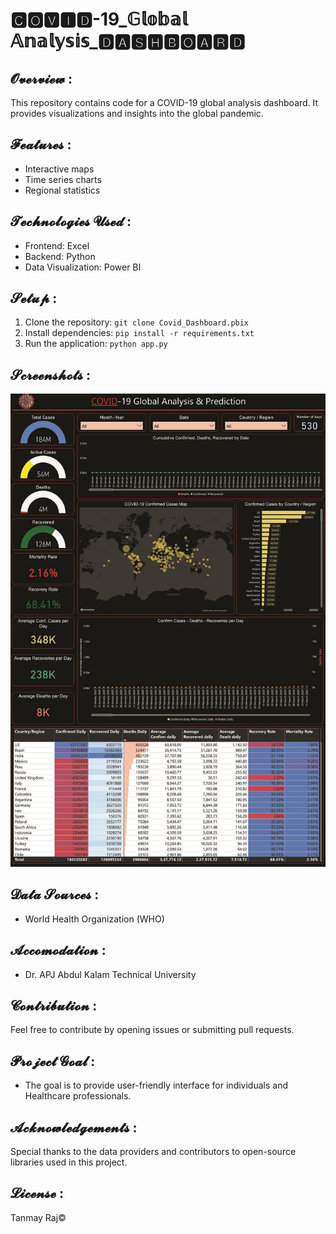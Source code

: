 # 🅲🅾🆅🅸🅳-19_𝔾𝕝𝕠𝕓𝕒𝕝 𝔸𝕟𝕒𝕝𝕪𝕤𝕚𝕤_🅳🅰🆂🅷🅱🅾🅰🆁🅳

## 𝓞𝓿𝓮𝓻𝓿𝓲𝓮𝔀 :
This repository contains code for a COVID-19 global analysis dashboard. It provides visualizations and insights into the global pandemic.

## 𝓕𝓮𝓪𝓽𝓾𝓻𝓮𝓼 :
- Interactive maps
- Time series charts
- Regional statistics

## 𝓣𝓮𝓬𝓱𝓷𝓸𝓵𝓸𝓰𝓲𝓮𝓼 𝓤𝓼𝓮𝓭 :
- Frontend: Excel
- Backend: Python
- Data Visualization: Power BI 

## 𝓢𝓮𝓽𝓾𝓹 :
1. Clone the repository: `git clone Covid_Dashboard.pbix`
2. Install dependencies: `pip install -r requirements.txt`
3. Run the application: `python app.py`

## 𝓢𝓬𝓻𝓮𝓮𝓷𝓼𝓱𝓸𝓽𝓼 :
![Dashboard Preview](Covid_Dashboard_Project.jpg)

## 𝓓𝓪𝓽𝓪 𝓢𝓸𝓾𝓻𝓬𝓮𝓼 :
- World Health Organization (WHO)

## 𝓐𝓬𝓬𝓸𝓶𝓸𝓭𝓪𝓽𝓲𝓸𝓷 :
- Dr. APJ Abdul Kalam Technical University

## 𝓒𝓸𝓷𝓽𝓻𝓲𝓫𝓾𝓽𝓲𝓸𝓷 :
Feel free to contribute by opening issues or submitting pull requests.

## 𝓟𝓻𝓸𝓳𝓮𝓬𝓽 𝓖𝓸𝓪𝓵 :
-  The goal is to provide user-friendly interface for individuals and Healthcare professionals.

## 𝓐𝓬𝓴𝓷𝓸𝔀𝓵𝓮𝓭𝓰𝓮𝓶𝓮𝓷𝓽𝓼 :
Special thanks to the data providers and contributors to open-source libraries used in this project.

## 𝓛𝓲𝓬𝓮𝓷𝓼𝓮   :
Tanmay Raj©
